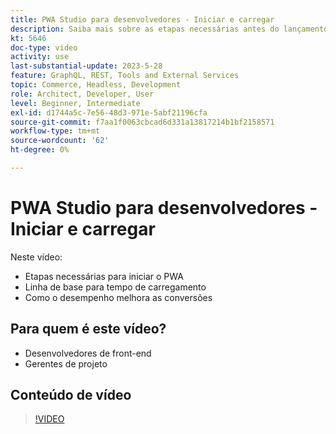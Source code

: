 ```yaml
---
title: PWA Studio para desenvolvedores - Iniciar e carregar
description: Saiba mais sobre as etapas necessárias antes do lançamento do seu PWA​, a linha de base para o tempo de carregamento​ e como o desempenho melhora as conversões.
kt: 5646
doc-type: video
activity: use
last-substantial-update: 2023-5-28
feature: GraphQL, REST, Tools and External Services
topic: Commerce, Headless, Development
role: Architect, Developer, User
level: Beginner, Intermediate
exl-id: d1744a5c-7e56-48d3-971e-5abf21196cfa
source-git-commit: f7aa1f0063cbcad6d331a13817214b1bf2158571
workflow-type: tm+mt
source-wordcount: '62'
ht-degree: 0%

---
```


# PWA Studio para desenvolvedores - Iniciar e carregar

Neste vídeo:

- Etapas necessárias para iniciar o PWA&#x200B;
- Linha de base para tempo de carregamento&#x200B;
- Como o desempenho melhora as conversões

## Para quem é este vídeo?

- Desenvolvedores de front-end
- Gerentes de projeto

## Conteúdo de vídeo

>[!VIDEO](https://video.tv.adobe.com/v/35717?quality=12&learn=on)
